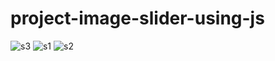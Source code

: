 # project-image-slider-using-js
![s3](https://github.com/tasbeeha000/project-image-slider-using-js/assets/137652796/43cc4bf7-75dd-4033-95e6-3244b4853ed7)
![s1](https://github.com/tasbeeha000/project-image-slider-using-js/assets/137652796/8e061ba5-0907-4f4e-8e8b-961ee6982fd0)
![s2](https://github.com/tasbeeha000/project-image-slider-using-js/assets/137652796/7e67fbd0-edd6-4ec5-b4d6-b607be262e29)
